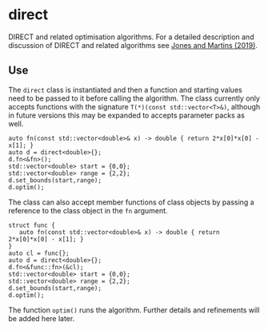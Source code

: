 # direct
DIRECT and related optimisation algorithms. For a detailed description and discussion of DIRECT and related algorithms see [Jones and Martins (2019)](https://doi.org/10.1007/s10898-020-00952-6).

## Use
The `direct` class is instantiated and then a function and starting values need to be passed to it before calling the algorithm. The class currently only accepts functions with the signature `T(*)(const std::vector<T>&)`, although in future versions this may be expanded to accepts parameter packs as well. 
```
auto fn(const std::vector<double>& x) -> double { return 2*x[0]*x[0] - x[1]; }
auto d = direct<double>{};
d.fn<&fn>();
std::vector<double> start = {0,0};
std::vector<double> range = {2,2};
d.set_bounds(start,range);
d.optim();
```

The class can also accept member functions of class objects by passing a reference to the class object in the `fn` argument.
```
struct func {
   auto fn(const std::vector<double>& x) -> double { return 2*x[0]*x[0] - x[1]; }
}
auto cl = func{};
auto d = direct<double>{};
d.fn<&func::fn>(&cl);
std::vector<double> start = {0,0};
std::vector<double> range = {2,2};
d.set_bounds(start,range);
d.optim();
```

The function `optim()` runs the algorithm. Further details and refinements will be added here later.
